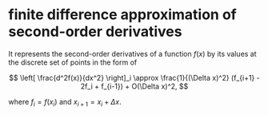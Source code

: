 # finite difference approximation of second-order derivatives
It represents the second-order derivatives of a function $f(x)$ by its values at the discrete set of points in the form of

$$
\left[ \frac{d^2f(x)}{dx^2} \right]_i \approx \frac{1}{(\Delta x)^2} (f_{i+1} - 2f_i + f_{i-1}) + O(\Delta x)^2,
$$

where $f_i = f(x_i)$ and $x_{i+1} = x_i + \Delta x$.